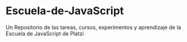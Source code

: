 # Escuela-de-JavaScript
Un Repositorio de las tareas, cursos, experimentos y aprendizaje de la Escuela de JavaScript de Platzi
